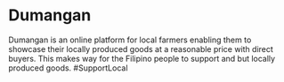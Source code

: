# Dumangan
Dumangan is an online platform for local farmers enabling them to showcase their locally produced goods at a reasonable price with direct buyers. This makes way for the Filipino people to support and but locally produced goods. #SupportLocal
